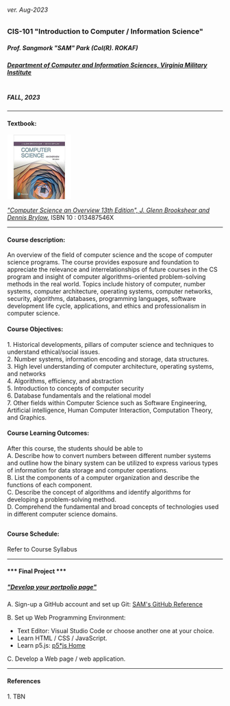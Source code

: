 <h6>ver. Aug-2023</h6>
<h3>CIS-101 "Introduction to Computer / Information Science" </h3>
<h5><i> Prof. Sangmork "SAM" Park (Col(R). ROKAF)</i></h5>
<h5><u><i>Department of Computer and Information Sciences, Virginia Military Institute</i></u></h5>

<h5> <br>FALL, 2023 </h5>

---

<h4>Textbook:</h4> 
<img src = "../Images/CS105TextBook.jpg" alt = "IS 110 TextBook" width="150"/>

<em><u>["Computer Science an Overview 13th Edition", J. Glenn Brookshear and Dennis Brylow.](https://www.pearson.com/en-us/subject-catalog/p/computer-science-an-overview/P200000003351/9780134875460)</u></em>
ISBN 10 : 013487546X

---

<h4>Course description:</h4>
An overview of the field of computer science and the scope of computer science programs. The course provides exposure and foundation to appreciate the relevance and interrelationships of future courses in the CS program and insight of computer algorithms-oriented problem-solving methods in the real world. Topics include history of computer, number systems, computer architecture, operating systems, computer networks, security, algorithms, databases, programming languages, software development life cycle, applications, and ethics and professionalism in computer science.

<h4>Course Objectives:</h4>
1. Historical developments, pillars of computer science and techniques to understand ethical/social issues.</br> 
2. Number systems, information encoding and storage, data structures.</br> 
3. High level understanding of computer architecture, operating systems, and networks</br> 
4. Algorithms, efficiency, and abstraction</br> 
5. Introduction to concepts of computer security</br> 
6. Database fundamentals and the relational model</br> 
7. Other fields within Computer Science such as Software Engineering, Artificial intelligence, Human Computer Interaction, Computation Theory, and Graphics.</br>

<h4>Course Learning Outcomes:</h4>
After this course, the students should be able to </br>
A. Describe how to convert numbers between different number systems and outline how the binary system can be utilized to express various types of information for data storage and computer operations.  </br>
B. List the components of a computer organization and describe the functions of each component.</br>
C. Describe the concept of algorithms and identify algorithms for developing a problem-solving method.</br>
D. Comprehend the fundamental and broad concepts of technologies used in different computer science domains.</br>

## <h4>Course Schedule:</h4>

Refer to Course Syllabus

---

<h4>*** Final Project ***</h4>

<h5><u><em>"Develop your portpolio page" </em> </u> </h5>

A. Sign-up a GitHub account and set up Git: [SAM's GitHub Reference](<https://github.com/silverwing-coder/Miscellaneous/blob/master/(Manual)GitHub.md>)

B. Set up Web Programming Environment:

-   Text Editor: Visual Studio Code or choose another one at your choice.
-   Learn HTML / CSS / JavaScript.
-   Learn p5.js: [p5\*js Home](https://p5js.org/)

C. Develop a Web page / web application.

---

<h4>References</h4>
1. TBN
